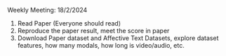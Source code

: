 Weekly Meeting: 18/2/2024
1. Read Paper (Everyone should read)
2. Reproduce the paper result, meet the score in paper
3. Download Paper dataset and Affective Text Datasets, explore dataset features, how many modals, how long is video/audio, etc.

